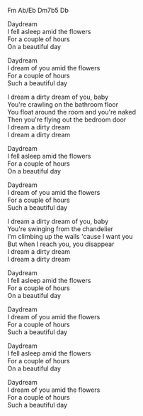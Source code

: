 Fm Ab/Eb Dm7b5 Db

Daydream  
I fell asleep amid the flowers  
For a couple of hours  
On a beautiful day

Daydream  
I dream of you amid the flowers  
For a couple of hours  
Such a beautiful day

I dream a dirty dream of you, baby  
You're crawling on the bathroom floor  
You float around the room and you're naked  
Then you're flying out the bedroom door  
I dream a dirty dream  
I dream a dirty dream

Daydream  
I fell asleep amid the flowers  
For a couple of hours  
On a beautiful day

Daydream  
I dream of you amid the flowers  
For a couple of hours  
Such a beautiful day

I dream a dirty dream of you, baby  
You're swinging from the chandelier  
I'm climbing up the walls 'cause I want you  
But when I reach you, you disappear  
I dream a dirty dream  
I dream a dirty dream

Daydream  
I fell asleep amid the flowers  
For a couple of hours  
On a beautiful day

Daydream  
I dream of you amid the flowers  
For a couple of hours  
Such a beautiful day

Daydream  
I fell asleep amid the flowers  
For a couple of hours  
On a beautiful day

Daydream  
I dream of you amid the flowers  
For a couple of hours  
Such a beautiful day